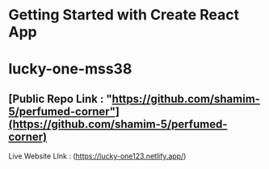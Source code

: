 # Getting Started with Create React App

# lucky-one-mss38

## [Public Repo Link : "https://github.com/shamim-5/perfumed-corner"](https://github.com/shamim-5/perfumed-corner)
Live Website LInk : (https://lucky-one123.netlify.app/)
